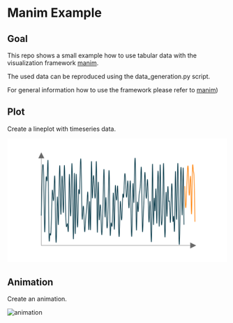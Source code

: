 # Manim Example

## Goal
This repo shows a small example how to use tabular data with the visualization framework [manim](https://www.manim.community/).

The used data can be reproduced using the data_generation.py script.

For general information how to use the framework please refer to [manim](https://www.manim.community/))

## Plot
Create a lineplot with timeseries data.

<img src="media/images/manim_viz/TimeSeriesPlot_ManimCE_v0.7.0.png" alt="ts" width=600>

## Animation
Create an animation.

![animation](media/videos/manim_viz/720p30/TimeSeriesAnimation.gif)

